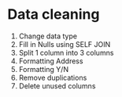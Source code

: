 # Data cleaning
1. Change data type
2. Fill in Nulls using SELF JOIN
3. Split 1 column into 3 columns
4. Formatting Address
5. Formatting Y/N
6. Remove duplications
7. Delete unused columns
